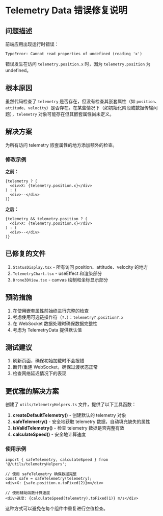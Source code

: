 # Telemetry Data 错误修复说明

## 问题描述
前端应用出现运行时错误：
```
TypeError: Cannot read properties of undefined (reading 'x')
```

错误发生在访问 `telemetry.position.x` 时，因为 `telemetry.position` 为 undefined。

## 根本原因
虽然代码检查了 `telemetry` 是否存在，但没有检查其嵌套属性（如 `position`、`attitude`、`velocity`）是否存在。在某些情况下（如初始化阶段或数据传输问题），`telemetry` 对象可能存在但其嵌套属性尚未定义。

## 解决方案
为所有访问 telemetry 嵌套属性的地方添加额外的检查。

### 修改示例

**之前：**
```tsx
{telemetry ? (
  <div>X: {telemetry.position.x}</div>
) : (
  <div>--</div>
)}
```

**之后：**
```tsx
{telemetry && telemetry.position ? (
  <div>X: {telemetry.position.x}</div>
) : (
  <div>--</div>
)}
```

## 已修复的文件
1. `StatusDisplay.tsx` - 所有访问 position、attitude、velocity 的地方
2. `TelemetryChart.tsx` - useEffect 和渲染部分
3. `Drone3DView.tsx` - canvas 绘制和坐标显示部分

## 预防措施
1. 在使用嵌套属性前始终进行完整的检查
2. 考虑使用可选链操作符（`?.`）：`telemetry?.position?.x`
3. 在 WebSocket 数据处理时确保数据完整性
4. 考虑为 TelemetryData 提供默认值

## 测试建议
1. 刷新页面，确保初始加载时不会报错
2. 断开/重连 WebSocket，确保过渡状态正常
3. 检查网络延迟情况下的表现

## 更优雅的解决方案
创建了 `utils/telemetryHelpers.ts` 文件，提供了以下工具函数：

1. **createDefaultTelemetry()** - 创建默认的 telemetry 对象
2. **safeTelemetry()** - 安全地获取 telemetry 数据，自动填充缺失的属性
3. **isValidTelemetry()** - 检查 telemetry 数据是否完整有效
4. **calculateSpeed()** - 安全地计算速度

### 使用示例
```tsx
import { safeTelemetry, calculateSpeed } from '@/utils/telemetryHelpers';

// 使用 safeTelemetry 确保数据完整
const safe = safeTelemetry(telemetry);
<div>X: {safe.position.x.toFixed(2)}m</div>

// 使用辅助函数计算速度
<div>速度: {calculateSpeed(telemetry).toFixed(1)} m/s</div>
```

这种方式可以避免在每个组件中重复进行空值检查。 